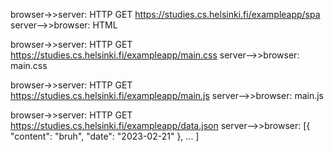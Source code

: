 browser->>server: HTTP GET https://studies.cs.helsinki.fi/exampleapp/spa
server-->>browser: HTML
    
browser->>server: HTTP GET https://studies.cs.helsinki.fi/exampleapp/main.css
server-->>browser: main.css
    
browser->>server: HTTP GET https://studies.cs.helsinki.fi/exampleapp/main.js
server-->>browser: main.js
    
browser->>server: HTTP GET https://studies.cs.helsinki.fi/exampleapp/data.json
server-->>browser: [{ "content": "bruh", "date": "2023-02-21" }, ... ]  